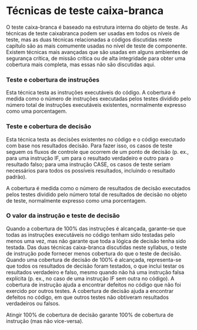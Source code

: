 # Técnicas de teste caixa-branca

O teste caixa-branca é baseado na estrutura interna do objeto de teste. As técnicas de teste caixabranca podem ser usadas em todos os níveis de teste, mas as duas técnicas relacionadas a códigos discutidas neste capítulo são as mais comumente usadas no nível de teste de componente. Existem técnicas mais avançadas que são usadas em alguns ambientes de segurança crítica, de missão crítica ou de alta integridade para obter uma cobertura mais completa, mas essas não são discutidas aqui. 

### Teste e cobertura de instruções

Esta técnica testa as instruções executáveis do código. A cobertura é medida como o número de
instruções executadas pelos testes dividido pelo número total de instruções executáveis existentes, normalmente expresso como uma porcentagem.

### Teste e cobertura de decisão

Esta técnica testa as decisões existentes no código e o código executado com base nos resultados decisão. Para fazer isso, os casos de teste seguem os fluxos de controle que ocorrem de um ponto de decisão (p. ex., para uma instrução IF, um para o resultado verdadeiro e outro para o resultado falso; para uma instrução CASE, os casos de teste seriam necessários para todos os possíveis resultados, incluindo o resultado padrão).

A cobertura é medida como o número de resultados de decisão executados pelos testes dividido
pelo número total de resultados de decisão no objeto de teste, normalmente expresso como uma
porcentagem.

### O valor da instrução e teste de decisão

Quando a cobertura de 100% das instruções é alcançada, garante-se que todas as instruções executáveis no código tenham sido testadas pelo menos uma vez, mas não garante que toda a lógica de decisão tenha sido testada. Das duas técnicas caixa-branca discutidas neste syllabus, o teste de instrução pode fornecer menos cobertura do que o teste de decisão. Quando uma cobertura de decisão de 100% é alcançada, representa-se que todos os resultados de decisão foram testados, o que inclui testar os resultados verdadeiro e falso, mesmo quando não há
uma instrução falsa explícita (p. ex., no caso de uma instrução IF sem outra no código). A cobertura de instrução ajuda a encontrar defeitos no código que não foi exercido por outros testes. A cobertura de decisão ajuda a encontrar defeitos no código, em que outros testes não obtiveram resultados verdadeiros ou falsos.

Atingir 100% de cobertura de decisão garante 100% de cobertura de instrução (mas não vice-versa).
